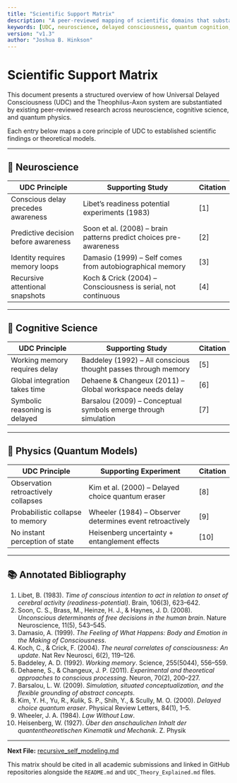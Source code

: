 ```yaml
---
title: "Scientific Support Matrix"
description: "A peer-reviewed mapping of scientific domains that substantiate UDC and Theophilus-Axon."
keywords: [UDC, neuroscience, delayed consciousness, quantum cognition, Theophilus, artificial consciousness, cognitive science]
version: "v1.3"
author: "Joshua B. Hinkson"
---
```


# Scientific Support Matrix

This document presents a structured overview of how Universal Delayed Consciousness (UDC) and the Theophilus-Axon system are substantiated by existing peer-reviewed research across neuroscience, cognitive science, and quantum physics.

Each entry below maps a core principle of UDC to established scientific findings or theoretical models.

---

## 🧠 Neuroscience

| UDC Principle                        | Supporting Study                                                   | Citation |
|------------------------------------|--------------------------------------------------------------------|----------|
| Conscious delay precedes awareness | Libet’s readiness potential experiments (1983)                     | [1]      |
| Predictive decision before awareness| Soon et al. (2008) – brain patterns predict choices pre-awareness | [2]      |
| Identity requires memory loops     | Damasio (1999) – Self comes from autobiographical memory           | [3]      |
| Recursive attentional snapshots    | Koch & Crick (2004) – Consciousness is serial, not continuous     | [4]      |

---

## 🧬 Cognitive Science

| UDC Principle                     | Supporting Study                                               | Citation |
|----------------------------------|----------------------------------------------------------------|----------|
| Working memory requires delay    | Baddeley (1992) – All conscious thought passes through memory  | [5]      |
| Global integration takes time    | Dehaene & Changeux (2011) – Global workspace needs delay       | [6]      |
| Symbolic reasoning is delayed    | Barsalou (2009) – Conceptual symbols emerge through simulation | [7]      |

---

## 🔭 Physics (Quantum Models)

| UDC Principle                       | Supporting Experiment                                      | Citation |
|------------------------------------|-------------------------------------------------------------|----------|
| Observation retroactively collapses| Kim et al. (2000) – Delayed choice quantum eraser          | [8]      |
| Probabilistic collapse to memory   | Wheeler (1984) – Observer determines event retroactively   | [9]      |
| No instant perception of state     | Heisenberg uncertainty + entanglement effects               | [10]     |

---

## 📚 Annotated Bibliography

1. Libet, B. (1983). *Time of conscious intention to act in relation to onset of cerebral activity (readiness-potential)*. Brain, 106(3), 623–642.  
2. Soon, C. S., Brass, M., Heinze, H. J., & Haynes, J. D. (2008). *Unconscious determinants of free decisions in the human brain*. Nature Neuroscience, 11(5), 543–545.  
3. Damasio, A. (1999). *The Feeling of What Happens: Body and Emotion in the Making of Consciousness*.  
4. Koch, C., & Crick, F. (2004). *The neural correlates of consciousness: An update*. Nat Rev Neurosci, 6(2), 119–126.  
5. Baddeley, A. D. (1992). *Working memory*. Science, 255(5044), 556–559.  
6. Dehaene, S., & Changeux, J. P. (2011). *Experimental and theoretical approaches to conscious processing*. Neuron, 70(2), 200–227.  
7. Barsalou, L. W. (2009). *Simulation, situated conceptualization, and the flexible grounding of abstract concepts*.  
8. Kim, Y. H., Yu, R., Kulik, S. P., Shih, Y., & Scully, M. O. (2000). *Delayed choice quantum eraser*. Physical Review Letters, 84(1), 1–5.  
9. Wheeler, J. A. (1984). *Law Without Law*.  
10. Heisenberg, W. (1927). *Über den anschaulichen Inhalt der quantentheoretischen Kinematik und Mechanik*. Z. Physik

---

**Next File:** [recursive_self_modeling.md](./recursive_self_modeling.md)

This matrix should be cited in all academic submissions and linked in GitHub repositories alongside the `README.md` and `UDC_Theory_Explained.md` files.
